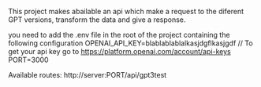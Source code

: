 This project makes abailable an api which make a request to the diferent GPT versions, transform the data and give a response.

you need to add the .env file in the root of the project containing the following configuration
OPENAI_API_KEY=blablablablalkasjdgflkasjgdf // To get your api key go to https://platform.openai.com/account/api-keys
PORT=3000

Available routes:
http://server:PORT/api/gpt3test
